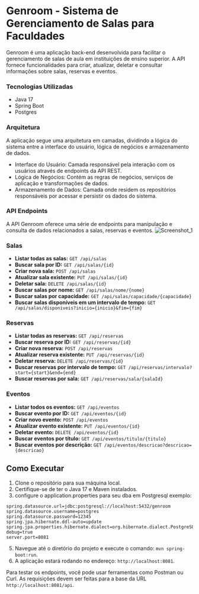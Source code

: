 # Genroom - Sistema de Gerenciamento de Salas para Faculdades
Genroom é uma aplicação back-end desenvolvida para facilitar o gerenciamento de salas de aula em instituições de ensino superior. 
A API fornece funcionalidades para criar, atualizar, deletar e consultar informações sobre salas, reservas e eventos.

### Tecnologias Utilizadas
* Java 17
* Spring Boot
* Postgres

### Arquitetura
A aplicação segue uma arquitetura em camadas, dividindo a lógica do sistema entre a interface do usuário, lógica de negócios e armazenamento de dados.

* Interface do Usuário: Camada responsável pela interação com os usuários através de endpoints da API REST.
* Lógica de Negócios: Contém as regras de negócios, serviços de aplicação e transformações de dados.
* Armazenamento de Dados: Camada onde residem os repositórios responsáveis por acessar e persistir os dados do sistema.

### API Endpoints
A API Genroom oferece uma série de endpoints para manipulação e consulta de dados relacionados a salas, reservas e eventos.
![Screenshot_1](https://github.com/jcr04/Genroom.java/assets/70778525/3b1010c1-e028-47e5-a28b-7be0072d9b90)

### Salas

- **Listar todas as salas:** `GET /api/salas`
- **Buscar sala por ID:** `GET /api/salas/{id}`
- **Criar nova sala:** `POST /api/salas`
- **Atualizar sala existente:** `PUT /api/salas/{id}`
- **Deletar sala:** `DELETE /api/salas/{id}`
- **Buscar salas por nome:** `GET /api/salas/nome/{nome}`
- **Buscar salas por capacidade:** `GET /api/salas/capacidade/{capacidade}`
- **Buscar salas disponíveis em um intervalo de tempo:** `GET /api/salas/disponiveis?inicio={inicio}&fim={fim}`

### Reservas

- **Listar todas as reservas:** `GET /api/reservas`
- **Buscar reserva por ID:** `GET /api/reservas/{id}`
- **Criar nova reserva:** `POST /api/reservas`
- **Atualizar reserva existente:** `PUT /api/reservas/{id}`
- **Deletar reserva:** `DELETE /api/reservas/{id}`
- **Buscar reservas por intervalo de tempo:** `GET /api/reservas/intervalo?start={start}&end={end}`
- **Buscar reservas por sala:** `GET /api/reservas/sala/{salaId}`

### Eventos

- **Listar todos os eventos:** `GET /api/eventos`
- **Buscar evento por ID:** `GET /api/eventos/{id}`
- **Criar novo evento:** `POST /api/eventos`
- **Atualizar evento existente:** `PUT /api/eventos/{id}`
- **Deletar evento:** `DELETE /api/eventos/{id}`
- **Buscar eventos por título:** `GET /api/eventos/titulo/{titulo}`
- **Buscar eventos por descrição:** `GET /api/eventos/descricao?descricao={descricao}`

## Como Executar

1. Clone o repositório para sua máquina local.
2. Certifique-se de ter o Java 17 e Maven instalados.
3. configure o application.properties para seu dba em Postgresql exemplo:
```batch
spring.datasource.url=jdbc:postgresql://localhost:5432/genroom
spring.datasource.username=postgres
spring.datasource.password=12345
spring.jpa.hibernate.ddl-auto=update
spring.jpa.properties.hibernate.dialect=org.hibernate.dialect.PostgreSQLDialect
debug=true
server.port=8081
```
5. Navegue até o diretório do projeto e execute o comando: `mvn spring-boot:run`.
6. A aplicação estará rodando no endereço: `http://localhost:8081`.

Para testar os endpoints, você pode usar ferramentas como Postman ou Curl. As requisições devem ser feitas para a base da URL `http://localhost:8081/api`.
